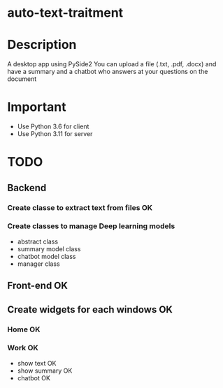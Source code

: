 # auto-text-traitment

# Description
A desktop app using PySide2
You can upload a file (.txt, .pdf, .docx) and have a summary and a chatbot who answers at your questions on the document

# Important
- Use Python 3.6 for client
- Use Python 3.11 for server

# TODO
## Backend
### Create classe to extract text from files OK
### Create classes to manage Deep learning models
- abstract class
- summary model class
- chatbot model class
- manager class

## Front-end OK
## Create widgets for each windows OK
### Home OK
### Work OK
- show text OK
- show summary OK
- chatbot OK
